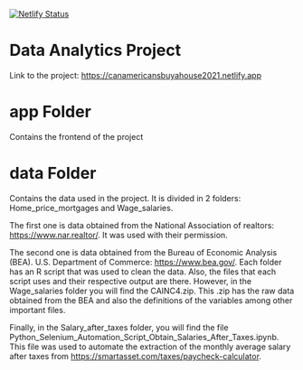 [![Netlify Status](https://api.netlify.com/api/v1/badges/f0a90e51-cfd3-447b-b6b4-1f12d8713083/deploy-status)](https://app.netlify.com/sites/cananaverageamericanbuyahouse2021/deploys)
# Data Analytics Project
Link to the project: https://canamericansbuyahouse2021.netlify.app
# app Folder
Contains the frontend of the project
# data Folder
Contains the data used in the project. It is divided in 2 folders: Home_price_mortgages and Wage_salaries. 

The first one is data obtained from the National Association of realtors: https://www.nar.realtor/. It was used with their permission.

The second one is data obtained from the Bureau of Economic Analysis (BEA). U.S. Department of Commerce: https://www.bea.gov/.
Each folder has an R script that was used to clean the data. Also, the files that each script uses and their respective output are there. However, in the Wage_salaries folder you will find the CAINC4.zip. This .zip has the raw data obtained from the BEA and also the definitions of the variables among other important files. 

Finally, in the Salary_after_taxes folder, you will find the file Python_Selenium_Automation_Script_Obtain_Salaries_After_Taxes.ipynb. This file was used to automate the extraction of the monthly average salary after taxes from https://smartasset.com/taxes/paycheck-calculator. 
